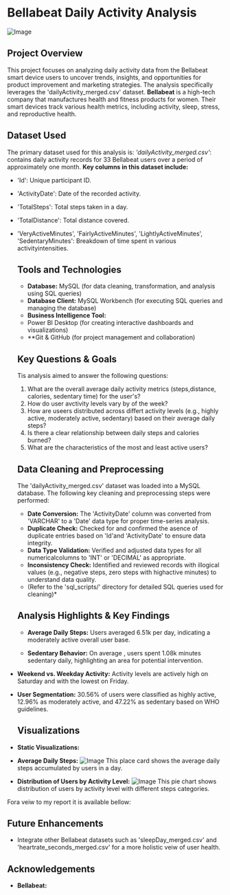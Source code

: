 # Bellabeat Daily Activity Analysis
![Image](https://github.com/user-attachments/assets/5a3c391a-0072-48de-9575-a8071f5b1e05)

## Project Overview
This project focuses on analyzing daily activity data from the Bellabeat smart device users to uncover trends, insights, and opportunities for product improvement and marketing strategies. The analysis specifically leverages the 'dailyActivity_merged.csv' dataset.
**Bellabeat** is a high-tech company that manufactures health and fitness products for women. Their smart devices track various health metrics, including activity, sleep, stress, and reproductive health.

## Dataset Used
The primary dataset used for this analysis is:
*'dailyActivity_merged.csv'*:
contains daily activity records for 33 Bellabeat users over a period of approximately one month.
**Key columns in this dataset include:**
* 'Id': Unique participant ID.
* 'ActivityDate': Date of the recorded activity.
* 'TotalSteps': Total steps taken in a day.
* 'TotalDistance': Total distance covered.
* 'VeryActiveMinutes',
  'FairlyActiveMinutes',
  'LightlyActiveMinutes',
  'SedentaryMinutes': Breakdown of time spent in various activityintensities.

  ## Tools and Technologies
  * **Database:** MySQL (for data cleaning, transformation, and analysis using SQL queries)
  * **Database Client:** MySQL Workbench (for executing SQL queries and managing the database)
  * **Business Intelligence Tool:**
  * Power BI Desktop (for creating interactive dashboards and visualizations)
  * **Git & GitHub (for project management and collaboration)
 
  ## Key Questions & Goals
  Tis analysis aimed to answer the following questions:
  1. What are the overall average daily activity metrics (steps,distance, calories, sedentary time) for the user's?
  2. How do user avctivity levels vary by of the week?
  3. How are useers distributed across differt activity levels (e.g., highly active, moderately active, sedentary) based on their average daily steps?
  4. Is there a clear relationship between daily steps and calories burned?
  5. What are the characteristics of the most and least active users?
 
  ## Data Cleaning and Preprocessing
  The 'dailyActivity_merged.csv' dataset was loaded into a MySQL database. The following key cleaning and preprocessing steps were performed:
  * **Date Conversion:** The 'ActivityDate' column was converted from 'VARCHAR' to a 'Date' data type for proper time-series analysis.
  * **Duplicate Check:** Checked for and confirmed the asence of duplicate entries based on 'Id'and 'ActivityDate' to ensure data integrity.
  * **Data Type Validation:** Verified and adjusted data types for all numericalcolumns to 'INT' or 'DECIMAL' as appropriate.
  * **Inconsistency Check:** Identified and reviewed records with illogical values (e.g., negative steps, zero steps with highactive minutes) to understand data quality.
  * (Refer to the 'sql_scripts/' directory for detailed SQL queries used for cleaning)*
    
  ## Analysis Highlights & Key Findings
  * **Average Daily Steps:**
  Users averaged 6.51k per day, indicating a moderately active overall user base.

  * **Sedentary Behavior:**
  On average , users spent 1.08k minutes sedentary daily, highlighting an area for potential intervention.

* **Weekend vs. Weekday Activity:**
Activity levels are actively high on Saturday and with the lowest on Friday.

* **User Segmentation:**
30.56% of users were classified as highly active, 12.96% as moderately active, and 47.22% as sedentary based on WHO guidelines.

  ## Visualizations
* **Static Visualizations:**
* **Average Daily Steps:**
![Image](https://github.com/user-attachments/assets/e6d59f0f-883c-4cf8-88fc-9c3229200ba6)
This place card shows the average daily steps accumulated by users in a day.

* **Distribution of Users by Activity Level:**
![Image](https://github.com/user-attachments/assets/40bd32b8-7a40-451c-8cbe-567b3767295d)
This pie chart shows distribution of users by activity level with different steps categories.

Fora veiw to my report it is available bellow:

## Future Enhancements
* Integrate other Bellabeat datasets such as 'sleepDay_merged.csv' and 'heartrate_seconds_merged.csv' for a more holistic veiw of user health.

## Acknowledgements
* **Bellabeat:**
  
  
    
  
